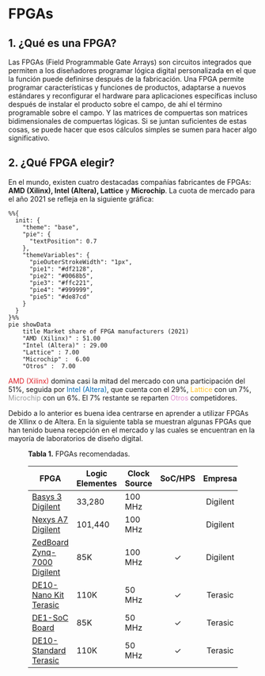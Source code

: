 # FPGAs


## 1. ¿Qué es una FPGA?

Las FPGAs (Field Programmable Gate Arrays) son circuitos integrados que permiten a los diseñadores programar lógica digital personalizada en el que la función puede definirse después de la fabricación. Una FPGA permite programar características y funciones de productos, adaptarse a nuevos estándares y reconfigurar el hardware para aplicaciones específicas incluso después de instalar el producto sobre el campo, de ahí el término programable sobre el campo. Y las matrices de compuertas son matrices bidimensionales de compuertas lógicas. Si se juntan suficientes de estas cosas, se puede hacer que esos cálculos simples se sumen para hacer algo significativo.



## 2. ¿Qué FPGA elegir?

En el mundo, existen cuatro destacadas compañías fabricantes de FPGAs: **AMD (Xilinx), Intel (Altera), Lattice** y **Microchip**. La cuota de mercado para el año 2021 se refleja en la siguiente gráfica:


```mermaid
%%{
  init: {
    "theme": "base",
    "pie": {
      "textPosition": 0.7
    }, 
    "themeVariables": {
      "pieOuterStrokeWidth": "1px",
      "pie1": "#df2128",
      "pie2": "#0068b5",
      "pie3": "#ffc221",
      "pie4": "#999999",
      "pie5": "#de87cd"
    }
  } 
}%%
pie showData
    title Market share of FPGA manufacturers (2021)
    "AMD (Xilinx)" : 51.00
    "Intel (Altera)" : 29.00
    "Lattice" : 7.00
    "Microchip" :  6.00
    "Otros" :  7.00
```

<span style="color:#df2128">AMD (Xilinx)</span> domina casi la mitad del mercado con una participación del 51%, seguida por <span style="color:#0068b5">Intel (Altera)</span>, que cuenta con el 29%, <span style="color:#ffc221">Lattice</span> con un 7%, <span style="color:#999999">Microchip</span> con un 6%. El 7% restante se reparten <span style="color:#de87cd">Otros</span> competidores. 

Debido a lo anterior es buena idea centrarse en aprender a utilizar FPGAs de XIlinx o de Altera. En la siguiente tabla se muestran algunas FPGAs que han tenido buena recepción en el mercado y las cuales se encuentran en la mayoría de laboratorios de diseño digital.

<figure markdown>
  <figcaption> <b>Tabla 1.</b> FPGAs recomendadas.</figcaption>


| FPGA                                                         | Logic Elementes | Clock Source | SoC/HPS | Empresa  | Precio  |
| ------------------------------------------------------------ | --------------- | ------------ | :-----: | :------: | :-----: |
| [Basys 3 Digilent](https://digilent.com/shop/basys-3-artix-7-fpga-trainer-board-recommended-for-introductory-users/) | 33,280          | 100 MHz      |         | Digilent | $165.00 |
| [Nexys A7 Digilent](https://digilent.com/shop/nexys-a7-fpga-trainer-board-recommended-for-ece-curriculum/) | 101,440         | 100 MHz      |         | Digilent | $349.00 |
| [ZedBoard Zynq-7000 Digilent](https://digilent.com/shop/nexys-a7-fpga-trainer-board-recommended-for-ece-curriculum/) | 85K             | 100 MHz      |    ✓    | Digilent | $589.00 |
| [DE10-Nano Kit Terasic](https://www.terasic.com.tw/cgi-bin/page/archive.pl?Language=English&CategoryNo=167&No=1046) | 110K            | 50 MHz       |    ✓    | Terasic  | $225.00 |
| [DE1-SoC Board](http://www.terasic.com.tw/cgi-bin/page/archive.pl?Language=English&CategoryNo=165&No=836#contents) | 85K             | 50 MHz       |    ✓    | Terasic  | $377.00 |
| [DE10-Standard Terasic](https://www.terasic.com.tw/cgi-bin/page/archive.pl?Language=English&CategoryNo=165&No=1081#contents) | 110K            | 50 MHz       |    ✓    | Terasic  | $499.00 |

</figure>





